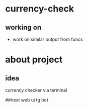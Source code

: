 # currency-check

## working on
- work on similar output from funcs


# about project 
## idea
currency checker via terminal

##next
web ui 
tg bot
